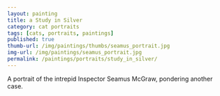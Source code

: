 ```yaml
---
layout: painting
title: a Study in Silver
category: cat portraits
tags: [cats, portraits, paintings]
published: true
thumb-url: /img/paintings/thumbs/seamus_portrait.jpg
img-url: /img/paintings/seamus_portrait.jpg
permalink: /paintings/portraits/study_in_silver/
---
```


A portrait of the intrepid Inspector Seamus McGraw, pondering another case.

